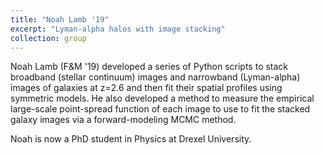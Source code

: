```yaml
---
title: "Noah Lamb '19"
excerpt: "Lyman-alpha halos with image stacking"
collection: group
---
```


Noah Lamb (F&M '19) developed a series of Python scripts to stack broadband (stellar continuum) images and narrowband (Lyman-alpha) images of galaxies at z=2.6 and then fit their spatial profiles using symmetric models. He also developed a method to measure the empirical large-scale point-spread function of each image to use to fit the stacked galaxy images via a forward-modeling MCMC method. 

Noah is now a PhD student in Physics at Drexel University. 
